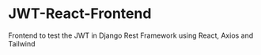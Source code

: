 # JWT-React-Frontend
Frontend to test the JWT in Django Rest Framework using React, Axios and Tailwind 
